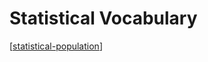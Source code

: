 # Statistical Vocabulary

[[statistical-population]]

[//begin]: # "Autogenerated link references for markdown compatibility"
[statistical-population]: ../../second-brain/statistical-population.md "Population"
[//end]: # "Autogenerated link references"
